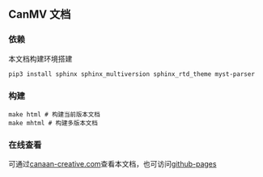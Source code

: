 ## CanMV 文档


### 依赖

本文档构建环境搭建

```shell
pip3 install sphinx sphinx_multiversion sphinx_rtd_theme myst-parser
```

### 构建

```shell
make html # 构建当前版本文档
make mhtml # 构建多版本文档
```

### 在线查看

可通过[canaan-creative.com](https://developer.canaan-creative.com/index.html?channel=developer#/word)查看本文档，也可访问[github-pages](https://kendryte.github.io/canmv_docs/main/index.html)
